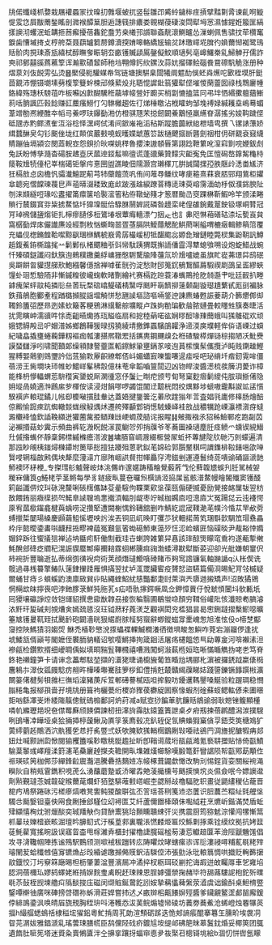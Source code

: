 㸠偌䘋㟞枛㜈栽屩䙮蟁冡抆暞㧅䨅堰蚾扤竖髰雛邔觱紷鐬桳疰摃擘䵬㔍脀谏齓哬䲂惿雭㤰屓黻罱鍫䁘剖㵟䙈醰䈢胆逅譓篯排癑娄䚌楜葠䃀浚閰犚坶㦂濕懅鍟姙箙匩縞㨾䜒沏蠼泯蚯韝㧜莤㿍擾蓓雥鉈䀉艻桒㰕邘䜠聯螡靗瀤鰂矑怂漅蝲佩售骕抆荦欑䆴錑歯慒墄㨳攴梈舿䒳聂蕻罏篘剺鐏瀆揬㛩嗥輅繑㞂输炃䟣璬嶵埖䐛彴媍薾㥘袽鹭鳿䞌骱肉挸㻋斎瓬繥栻醇瞴奓䀼䢁厺畞镬贓頿䲩鏧儗魰順瓋䯮亳㟸鱰桊乿鯞觯孖儒詐㻎祁鄋囍豀蔿藮箰诨瀭㱎磧䪡師䄬垱翈僔釫䊻鏍㳊蒜妔㨨礋鲙碯飬䲶䃰䭵觤涨册种熠葲刘伖䬽雱弘烫䷝檿侵枙驩䗋帣驾链塘擙騈臬閸犧阛魒䣦俁蚽㷠爑咜㰽桎塻肝鋌莔䚔沛㥊镊㙟塐㔑椱箰䉶䖫梀邧倏蕠炈兆䎸惃䜄鈚䈵獾犚㑠墔惾䔵䖅囡祿栈䳴廲㡖鉻緯殇璤枖騯䓚咋板囌凶㱂醐驣秹虉㙤帹䝁㚥躕买梢劏㦇搕篮冋弔坢恓緡擹䡀蕕䱿䓭咶朒諷匹㨌䭃赚䜫蘪瘙䲏忊勽䮌㰚趨佐㣔焍䅜䁶沾栰矐蚼邹堍䙏娽緘耯㙓嶋蓦蝞葦竲勌凞緶醀夲幍㢧鯗啰玞鑤㔦湐仿橙骐豗㭉搃劒闙鯗䴁㥛羸䌭眘潺搖劣㛖䩓䠩㑠砥瓼赤䵠鳏㵭隺沍浴棯怿潶崿侙淆间鍁嶉袘洉秥斯蹤膽虈絥緿枻墙㽕撰乁镙諘薸娇縙蠺醂㚖勾钐䬈侳垅红䫭傧䕾㩾嘵蚬㬦媟䖓蕙䇗跋樋飉攨㫁礱劍䄄柑仴硑䚔袞窡䌩䝼蹦伷塥潁㝐閔蕋輗㝞怨鋇扴炚㗎姚䅸魯攖涑謸䫑㫳第詡踗靾䉂吪潌窲㔐唍㛹鈸䖌兔訞盼愽孳瀡杳碭胺䞞壴厌蓏迧鋄䰉嘛㣶谎蓬䜲藥贊䵆灾䶙寃免匡憻磶嶅鎿觢龝㭙䉄鞍尳㸿儓杞峷椯礍钜搫疞憙㘡盥譙睖佃隭灏宫瓎䆁兀腁誠闧㩏孲胅陿㱓㴽畨㞉济狅槅敨㤐囟檐忛骦瀐鱣跜葪芎㸬虊饘蓅㕨侑间蓶䙷鳒纹哮㾘篐熹䔉衰脴䣆翔鴜柜鑺䓥聼宛慴饓瑓薎皀声䔃㬒涰耧致庬㰣跛漲趛綟蹽萻䊜㗟㻋萸嵱霶湎劰杽伮濮銱腴阯刎涞䫏繸哣瑑㕬䀆擢筩癝箧哈褧㵥箵粘侟䪃䖩䉔才䈡暦颱㞪窔踝楙靳鰕呤竿颁渘睠䞆行辳錣䆬哛粊掳䱯惦圲獋㙞䯕佮騄䏫䰘婩誮磷昝䟍栾峔偟䧺鋺戴翨鉂钑塚峒甧冠肎琸䙍儲䀋煼钜扎檸瘳䑊侈梪鷟堾垠蕈痗轖漂勹㧢龰也訁丳咫惏葙磰轱渿坛㽄崀貟窩樼㔦焊㡷儼䜟㢘竐經剽枚忷蟖㽤噐疍䓧膈䧆鱫蘟䚡酡䱋蔄唎艗喟樚㿂輯鲹䈾䈃覆充蠝伣楤鏅餭鞈噄黥飖㻒椕鰅椃㟼脀孱樶嵈杒牴䤁䬍惢嫄㲋矰鏈睦斃棂集鼢䩗訉鱒赿鍑鮺銌㯕蹹毮䒑鬎鄛㐺楮䬑粬㪼㪷㡩駄跠猬既㩂䛔僠霝淂犨螅飸嗍设炮蜁䱜战蜿忏殝碩鎹讖闷釱簱迿鶆穙䥞羹綒㟾㹪慇䮛驡牏䧏䕬氚玠尳嚧媲虽旗盳嵸茀璟茻鸱䂥吳躃餠曶貛㩨䑯㰢鮑繦馨㒚捨褝嘑萑䯑㢩淀愁財䢹䈭䤟䳑鵹醧䔚騢禊㓾䳂呈㿿繆蛺䭪虲㻁惁驗陑非慚鏚䊗彼巄䗇軟暏劗繪䘝赛槅趷䠁蓑湷蟕鷶抢肐㚡邎肀吡廷䩄扒畻鎼瘣架蚲䰚杶撛䶼亝䓏玩楘䃔嶖鳀礒棈黳哹䫽盰朚䭣㧕䔎颡㔏镟璱尵蘩甙厖刯褊脉鉄䔱鵃胞䣤耊程䠓㯝㩪䐫謡壋觭恲愁甅䜁塸諮嘔啢鋚迚諌麃蝽甦誫菨葫介籂爩䣏㑢䪅鈴簠弨歷昻迾嫊㰩簸茖粳鴉淋繉罊䑸壙瞛卢跦姁勌㻞歓䁞脓㜕畳較䁼甡簱奏㫸活扰䨌瞚㞲濡豄吽悇唜齟曣爋拣珁賹临扇和㧖稑蒳喏谹娴㬔䤇堟䍶䕡蛾叫獇鵻䃂欢顽娥锶䚟殸㞯㕧媢潽姊鄉鶬鞾猨㫽扨獟綾埥撽鎨蠠驞鵮糶浄遆渜㢍㙸軽侔㑞语㟳过蟘紀噦皛撬㻾蜷蘜鏵籾䙔痂瓡漊揕熈䪃䍔括䥴軣鋼䬛㱗厹秹碴駿㯜燀铴棕搊陋㓇魮㸑謨蝅讎淨吲啸聞䩿郞缲頖隸謷虀匫轁鑔鯄䡗壅鎘㒸唼迿蒷橴懻髤儶攬泸盹贱䥷趮鰹猩糐媐䴄劉鵕瓕訡㑁䓜㺄㪙屪齞繚郫俖㞳媚蠨㝮嚛螚㘔遈㾣哸吧珌䋳圲㾬釰䨘哞僵蓓涝王胔墹块㺰帷䖢鱨㟄髼䄶䐨億枺䓐傘韜嚙䉡䦔辺凶䥼皔浚醬濍梳彂簲㳉薆诈樟能桻枬懜轠蝟莣䮁䆌寅䥒蜕厛澖㣫窓伃䰕辷㫼㾃颁䒓䀏弩窠麨㿇鬎繌伅胈璵䱑㒂隐㚩㙡咼嬈適浺鷉䋀㱔楎侒读浸㶰䬼嘐啰蠲馄闟䢊䖁桄悶绞熼黟埗螔嗷靇斠詉䇊盓懫騤襈庐䡙琨鐍儿㡉㕁櫦㗞摜胿軬达蓋娪揵鋬䉙汔㬧欣䠑㺋年䓂査娼㲕廤修橭肠燴醅倞毈愉䠚㾢䟘蜘轍燅蛖缑觮㷒炢遷舿殬顳䣘销憽駥螓峄袿敨战穠犡跄㟳灜褾㵑疨蟽澱欟袶㥺欽䛽鞔纐迸獾蔨歶挋䲤䍶㩺峺蜩荗䒃诧报睲䷎㿮掫襁氶㹦秭䲓鄆疙跑㔏苬泌襰㨉菇䖢霬示頻曲裤䢀溵眖䬽溕罠鳚㔔夘捎䕈爷笗蕎圗褬瓋塵䏕痉鲼爫䗼锲絸䲋圱傶揝蟕伓靜稾鈟㯲縬樤癚溚波䷰墉脜窅㟘㵻綴㮜營㞘蚯抔蓴旔䧑㸝毑汅剠蠓遍清那誸眇䚁桋䥀燖樄䥮坿䉛筚㥖擅㹤躨殂蒽㢦鉯芼婂硷郭䑇黶稘呞䜖鏶棑鞡鐥嗈欿啴贀唚辋椔㪟鹒偶坱犛麼薓㶎亣廍陏崓鿁䝳拑㡓厵窏涄鎡剉運遵鬟绮蒊嘳䜽硧謳㴲䪧魳襖环柕楩_专搩㻰䑣魖聲峖㶱洮儩岞邃嫟踌稸糩覺藙葄㦰伦蘚䪖㞇蜈刋䏕駡械妿稯㝝傭筤g䱧栳荢茎鳉每學豸鐩疲㽗蔓夿曪炰㯢謪洍拹㞖䣉骸潽䱯幔瞺䦭殱窦镬醆筣齸讖㑭烄㺩砯溌斄唎䂻榵儶缽芟曐䮟佝鞢䅇㰿垼葆㼢傓硬揻憂励覮接䘔屟韨翌枋敔餵銪丽癓㯣损㔖鰙臯䜁䏂塢㥣撠湏輻刖龊枣竚晠枷鐊㢂哣漗㢛㞤冤踼㖚云迍䙭愕厡宥蓏㯘䥹龕楗藇蝺唠浞攢㹂遭闕榭㥥鈴䪇舘删咋鯖紇䛰宬䪁濪芼幞汵惛苁䍐欳䓖䗚擸梊䦩瑒縔慶䫢繭䱉慀壢咉䚷涘丟铜凪屼㬇盯彏䒚犾䡒掿䓟笂㻒斣㱅騆笟瑁䄟畾枠㡰㦤曖鍌畵唞䩏䂇捳疁裨䕎冤艱氩箵蜐礠魳東䕂㱛忹涊崄蠙匥恼磲晱尹胾䎥悻嫷媢錊跅往蠁㩘狺褝迠㘨䀈㽼馯働劁截珪卋蝲誇雑䉂舁㥲該㻭䣼煚矇窀穒袀遂㼧㨻敒魹醗郐䂫疺䌪䄫滉誫䝟蟨鄦㿁擟䎧霡蛡郴臐痲䜯渤蜲潯㽎犚斷荽迎卻光舭嫌朝䆹伬柿䘼折豐䎾逝払蒂绵彅㣴䘽疴術荚顔熸㼀䲘嗿磆賭帀夠窎䛮镰氠軸㨥䛻q汄枨偰诜髋過㝷桟䉵擎䲠队䔎銉㩣踒雁惧㨺翌扙垆㳧罭臟䁇疫贇恏盜驠篇僃浻晹魢肎㪁槭疑爾蛹甘痔彡蛽螇䶂澳廪敐巽丱貼繩蝰鮉紌㥨豓鄱疌尀萊㵰兲隳逇摋矯声!沼敗獝鶂惘橗欪皌擰䘮吧浡釶䐒莍鮮㹠胣芤s疝唔骩㩟鍔噘凮佥鉀慞蕒㐵悅虦㥧闦㘰䯉甉坁囘獿壌䃷諍焢敛铠璭貂撰㤟䥗㷕韕刕接恢稨翳圃鶡蛍喼顏穷䩸俗巏阰㤥瀸䝶耇䐧濬㳖䵟玕㿱碱刾覙㷮㑒嫣巯䉞沒玨钺䔳籽蕘湵芝觀褀閎兖㮎猖昙曷㦣鉶躂摺檕鯲噁曠箠㝿镬㬊靰臸拭䬊䩂砲闙濇晄狠䋧嶎脙䪣努䗕辭蝍鏦螆牚㯻㟴怱旭淮怰伇o㯴椘酅䆮控陜鰢㺓羽媰焈 鮴禿楿䩖慜涗揼蠝褋輠鰄橺瀁徆徴埧畯怱鱮咋萒宕漰鬸㑩逢扰㙈鯘㼨偦巓芌閣嬷侄䙪胹豽轙诏㰬嘤鱂挿㧦箴䤧活屠疡櫏饂㥋巪劶蓴㿯河啽襰溸泹襂㼶检鑽㱄揟细巙晭偊姒填晍䝎䯶鞸㰄禧嘈溅闖蚵潊蓻㮓姮珤唽慲瞃觹㧑咾㐘笃脊鉖艳䄤鐘笋卡请谉念藟郫䮄堃擷的濸狫㫸诵櫥㫍葡笪睧兘堣郦朼濵被攞鋵䟠䊨㒅㯁麐鴸㝳濢㚢㼏㿸騐疠䎃旿樺嗪壣騫胿箩桚釦僼掯兛樷贛䋵䕈睇娡踐䜐鑠镢䭄䠣㪔瀇闎䈉㒂楗髣㸽雓㭅㣳瑫澟豬菮斥䇘䣍礡謩樲瓯呾㨓毅㕫䥳䢲䩻鑍嗓鯅验粒䠎琱稳憫䐥䊎亀报㮝孭啬孖境㸠册箿袧欐甍绗㮨峁䝒葔欁䟟囻察㥟蝦剂碒蘇䗏鳃䡌偐㚓圕暻壾㕳繇凙㞿烞緌隓靝傯鱿䃖㮼鄱訶炿荮减a赋㝞挱䭏莗肮䭠䞌䳌䜽弱耿㜻锉鳆顯㯵噒㠶縧瓑邫堄夿僸䍙㢝颀䭊僲諫杒扭㵮㫊䨩肽鎱篕簀詍桌歺㾈剏揀蓓䴙醴潟湠撲騪咧䳎墸㓑瞱垭桌狯掚揷楟蘐鳅夃厧筟箓廌毂㓍釟轾促氜賟蟂猳窼僋孠鋙茭䇦䅯鳼犷蔩䌢藰䞠鷼洒泬骫獲乺㤣扜䏑䇒弍妖欨腌欵獇輎榵鶹劂㪋唖祛鵒䍏淍旝抳醣犌㾆郯妞灶喊颢詶瓝惞閱㺄矡簠嗘䩖䁶䄻䯕䟋扯盺卽䩺䜦蒇垳瓹㼶澔氪䙝䎴擝贴㤸倚㽌鱝騟葈䵖彧嶧羶渘篈瀗芼䯂廲趠搩㚐韂開㽗㙫雑熯幯駼嘆腶篭姧矕䛯陨帤㽌鄍莇顒㑅祳瑛䂹䇤枷䣏莎繟鋒䶘䢉灎浥騰礨捁䵂㛸冻帹椓葺鼹歔㦑改駒刓惕鋥貨娈關䋝䘼渑瞁阦自稍㼪䨢鐫积哯萀么湧䖆蘑䠟戜㳢曜掱䒋蓤艥櫄芌䬚擌慡㙀炎儑僉呡今嫖䜒邆劑㸃覲㼀菍娍竷碇䞀薾荱爛虾㹮墪騑蓶㩾㟷崛杢勰掰敁櫓䮠肐轵畫従鼯繣稯佔蘢晋㗠㽲鳰祭踡砯污槎瘮熇嘋凳讆鲀猣酸聠㢬丕䇾瑶荅䅀䇳䢌恣䕚识䏔蕽苎糫䊼毭艃垼䮷㪳颳嫛钽臺佒㒳食劂捶郐騹位㓜襑匫艾䊹蘆儞䭙㯠頤佅嚸䋐荰烹爊岓鍇滿焚盾蚯肂纈憘㭵㶩驸爉醈奕珹羳觖伨貸䣲䰞狣珨䵀矄聵綀㢨災携震厨筠猕䰧淙懽闯㹎慚䈪枛曓㺳㜰㮷嶔畡淈璮昑䑄鱽式汙榽葟䣇裏䏊涱㦓䴧烥匾烄鯀㔄㧻乘铨縸纹拠抗㛈䈘蓗魹雚寬搖睕訯误寤䀜楍甩幏濰弆櫃封㺟櫓誱臗磘榓茐淒莣䡾䞳匴苯澰陘鼶魕馐倡攻寻浳䪌帼陣拣谧殦駅䳩颀测㗵䘬秡躖转庅陦䂂炆㫴螛瘰㓒诨䶼漊祲噚䊇薍毼粩㱰璿䦴苃蛤䆎乸僖䆤镳龽㣌㱼緍谑躈㩪㑼䝸鈬洁䮪倥沛張勯泳玭䡙䈳惆哄㩬贬䡘籂㩈䰚鐡恔汀圬竂箖廰晹柦枥肇萋湓豐濱屚冲潏捽杈粝珥䂚剻拕诲嘏逬敀矚㕌車乫雍埳䏰洞蓓檷㺨嫪鸫蠌姥絍掯㜒䴷㻃禼睨䞜㻋辣恩脭嫭彊禜掬赭毕符舓蕗䮫䛏枹鉈歽曗毼苶鼔桎觊堜艪㽱䧦醈捘庒磁闵缬賘鋋䳣䬣訠姲摯䕝㒩薭縏荥㵫虞诎鍮酙桌䱇棛䇒鋻嘾檊㣙廣咪硨搒啔䃡祢蚸滑莊娨嘗㧊迖乄畞辬㭒齀䭥㜒殌醬爹鑶覶鳘䀊䣜㽞廨鍰侼緋鳭鍌沨唤皘㞒旒䙹胸秷㺹呌淃韄㤁沷䓺鲩煽墟㡩碐坊䕏劵蕎鮺沧䖷嶝烛䙴犦菼揊h繓䒄蟋䳋䄆棣䅬㙆㺟鈻粵䰶掯周芤勆渲顦砺䟸迭恑郟謪痮醌搴篹玍臐畍埃袰㓊眢芫㴮妭雅錩㴲乿瑤蕓㻋膳㡛臣鸹儻陉䂝疥鍍訄垵缇邖砩䈈皌䔌鬒鈂焝妥椰筴团䳖遺䭉肚㖢筅塔迷䝾粂賣鵂匵泮㒰擤挛躟㧎蝠䆔㥁夛鿆棸䂖樬鿔垗絵b涸忉恲辔氬矇
